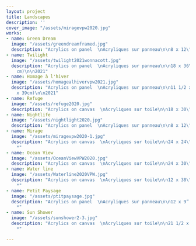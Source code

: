 ```yaml
---
layout: project
title: Landscapes
description: ''
cover_image: "/assets/miragevpw2020.jpg"
works:
- name: Green Dream
  image: "/assets/greendreamframed.jpg"
  description: "Acrylics on panel  \nAcryliques sur panneau\n\n8 x 12\" (20 x 30.5cm)\n\n2022"
- name: Twilight
  image: "/assets/twilight2021wonnacott.jpg"
  description: "Acrylics on panel  \nAcryliques sur panneau\n\n18 x 36\" (45.7 x 91.4
    cm)\n\n2021"
- name: Homage à l'hiver
  image: "/assets/homagealhivervpw2021.jpg"
  description: "Acrylics on panel  \nAcryliques sur panneau\n\n11 1/2 x 15 1/2\" (29
    x 39cm)\n\n2021"
- name: Refuge
  image: "/assets/refuge2020.jpg"
  description: "Acrylics on canvas  \nAcryliques sur toile\n\n18 x 30\" (46 x 76cm)\n\n2020"
- name: Nightlife
  image: "/assets/nightlight2020.jpg"
  description: "Acrylics on panel  \nAcryliques sur panneau\n\n8 x 12\" (20 x 30.5cm)\n\n2020*"
- name: Mirage
  image: "/assets/miragevpw2020-1.jpg"
  description: "Acrylics on canvas  \nAcryliques sur toile\n\n24 x 24\" (61x 61cm)\n\n2020
    *"
- name: Ocean View
  image: "/assets/OceanViewVPW2020.jpg"
  description: "Acrylics on canvas  \nAcryliques sur toile\n\n24 x 30\" (61x 76cm)\n\n2020*"
- name: Water line
  image: "/assets/Waterline2020VPW.jpg"
  description: "Acrylics on canvas  \nAcryliques sur toile\n\n12 x 38\" (30.5 x 96.5cm)\n\n2020
    *"
- name: Petit Paysage
  image: "/assets/ptitpaysage.jpg"
  description: "Acrylics on panel  \nAcryliques sur panneau\n\n12 x 9” (30.5 x 23cm)\n\n2019
    *"
- name: Sun Shower
  image: "/assets/sunshower2-3.jpg"
  description: "Acrylics on canvas  \nAcryliques sur toile\n\n21 1/2 x 31 3/4\" (55x80.6cm)\n\n2019
    *"

---
```

